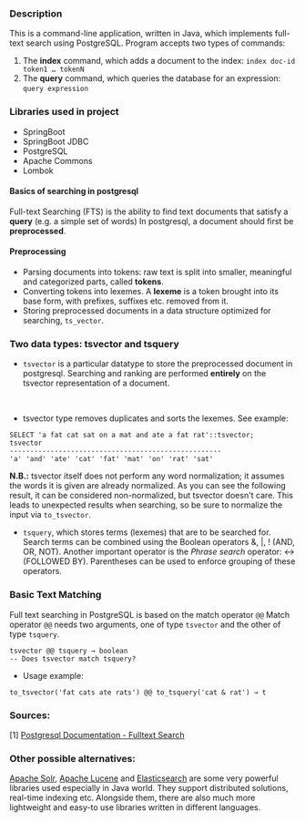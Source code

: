 ### Description
This is a command-line application, written in Java, which implements full-text search using PostgreSQL.
Program accepts two types of commands:
1. The **index** command, which adds a document to the index:
   `index doc-id token1 … tokenN`
2. The **query** command, which queries the database for an expression:
   `query expression`

### Libraries used in project
+ SpringBoot
+ SpringBoot JDBC
+ PostgreSQL
+ Apache Commons
+ Lombok

#### Basics of searching in postgresql
Full-text Searching (FTS) is the ability to find text documents that satisfy a **query** (e.g. a simple set of words)
In postgresql, a document should first be **preprocessed**.

#### Preprocessing

+ Parsing documents into tokens: raw text is split into smaller, meaningful and categorized parts, called **tokens**.
+ Converting tokens into lexemes. A **lexeme** is a token brought into its base form, with prefixes, suffixes etc. removed from it.
+ Storing preprocessed documents in a data structure optimized for searching, `ts_vector`.

### Two data types: tsvector and tsquery

+ `tsvector` is a particular datatype to store the preprocessed document in postgresql.
Searching and ranking are performed **entirely** on the tsvector representation of a document.
<br>

+ tsvector type removes duplicates and sorts the lexemes. See example:

```postgresql
SELECT 'a fat cat sat on a mat and ate a fat rat'::tsvector;
tsvector
----------------------------------------------------
'a' 'and' 'ate' 'cat' 'fat' 'mat' 'on' 'rat' 'sat'
```

**N.B.:** tsvector itself does not perform any word normalization; it assumes the words it is given are already normalized.
As you can see the following result, it can be considered non-normalized, but tsvector doesn't care.
This leads to unexpected results when searching, so be sure to normalize the input via `to_tsvector`.

+ `tsquery`, which stores terms (lexemes) that are to be searched for.
Search terms can be combined using the Boolean operators &, |, ! (AND, OR, NOT).
Another important operator is the *Phrase search* operator:  <-> (FOLLOWED BY).
Parentheses can be used to enforce grouping of these operators.

### Basic Text Matching

Full text searching in PostgreSQL is based on the match operator `@@`
Match operator `@@` needs two arguments, one of type `tsvector` and the other of type `tsquery`.

```postgresql
tsvector @@ tsquery → boolean
-- Does tsvector match tsquery? 
```
+ Usage example:
```postgresql
to_tsvector('fat cats ate rats') @@ to_tsquery('cat & rat') → t
```

### Sources:
[1] [Postgresql Documentation - Fulltext Search](https://www.postgresql.org/docs/current/textsearch-intro.html#TEXTSEARCH-DOCUMENT)

### Other possible alternatives:
[Apache Solr](https://solr.apache.org/), [Apache Lucene](https://lucene.apache.org/) and [Elasticsearch](https://www.elastic.co/) are some
very powerful libraries used especially in Java world. They support distributed solutions, real-time indexing etc. Alongside them, there are
also much more lightweight and easy-to use libraries written in different languages.

